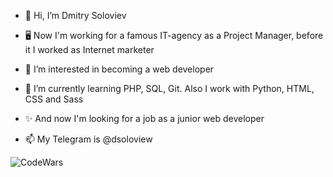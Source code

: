 - 👋 Hi, I’m Dmitry Soloviev
- 🖥 Now I'm working for a famous IT-agency as a Project Manager, before it I worked as Internet marketer
- 👀 I’m interested in becoming a web developer
- 🌱 I’m currently learning PHP, SQL, Git. Also I work with Python, HTML, CSS and Sass
- ✨ And now I'm looking for a job as a junior web developer

- 📫 My Telegram is @dsoloview

![CodeWars](https://www.codewars.com/users/dsoloview/badges/large)
